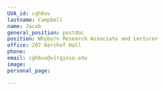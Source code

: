 ```yaml
---
UVA_id: cgh6uv
lastname: Campbell
name: Jacob
general_position: postdoc
position: Whyburn Research Associate and Lecturer
office: 207 Kerchof Hall
phone: 
email: cgh6uv@virginia.edu
image: 
personal_page:

---
```

